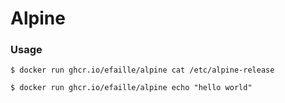 # Alpine

### Usage

```
$ docker run ghcr.io/efaille/alpine cat /etc/alpine-release
```

```
$ docker run ghcr.io/efaille/alpine echo "hello world"
```

